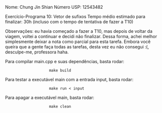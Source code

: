 Nome: Chung Jin Shian
Número USP: 12543482

Exercício-Programa 10: Vetor de sufixos 
Tempo médio estimado para finalizar: 30h (incluso com o tempo de tentativa de fazer a T10)

Observações: eu havia começado a fazer a T10, mas depois de voltar da viagem, voltei a continuar e decidi não finalizar. Dessa forma, achei melhor simplesmente deixar a nota como parcial para esta tarefa. Embora você queira que a gente faça todas as tarefas, desta vez eu não consegui :(, desculpe-me, professora haha.

Para compilar main.cpp e suas dependências, basta rodar:

   						make build

Para testar a executável main com a entrada input, basta rodar:

 						make run < input

Para apagar a executável main, basta rodar:
                  
						make clean

